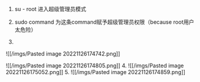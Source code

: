 1. su - root 进入超级管理员模式

2. sudo command 为这条command赋予超级管理员权限（because root用户太危险）

3. 
![[/imgs/Pasted image 20221126174742.png]]

![[/imgs/Pasted image 20221126174805.png]]
4. 
![[/imgs/Pasted image 20221126175052.png]]
5.  ![[/imgs/Pasted image 20221126174859.png]]
